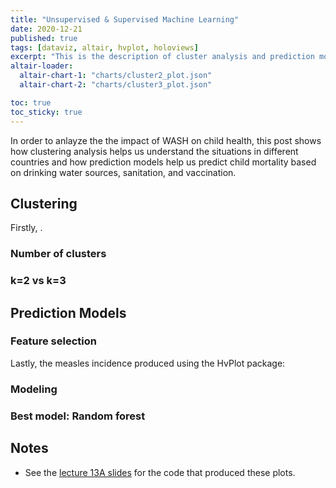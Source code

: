 ```yaml
---
title: "Unsupervised & Supervised Machine Learning"
date: 2020-12-21
published: true
tags: [dataviz, altair, hvplot, holoviews]
excerpt: "This is the description of cluster analysis and prediction models."
altair-loader:
  altair-chart-1: "charts/cluster2_plot.json"
  altair-chart-2: "charts/cluster3_plot.json"

toc: true
toc_sticky: true
---
```


In order to anlayze the the impact of WASH on child health, this post shows how clustering analysis helps us understand the situations in different countries and how prediction models help us predict child mortality based on drinking water sources, sanitation, and vaccination.

## Clustering

Firstly, .

### Number of clusters


### k=2 vs k=3

<div id="altair-chart-1"></div> <div id="altair-chart-2"></div>

<p>
  <div id="altair-chart-1"></div>
  <div id="altair-chart-2"></div> 
</p>



## Prediction Models

### Feature selection

Lastly, the measles incidence produced using the HvPlot package:


### Modeling

### Best model: Random forest

## Notes

- See the [lecture 13A slides](https://github.com/MUSA-550-Fall-2020/week-13/blob/master/lecture-13A.ipynb) for the code that produced these plots.
